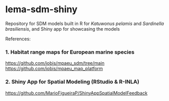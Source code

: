 # lema-sdm-shiny
Repository for SDM models built in R for *Katuwonus pelamis* and *Sardinella brasiliensis*, 
and Shiny app for showcasing the models

References:

### 1. Habitat range maps for European marine species  
https://github.com/iobis/mpaeu_sdm/tree/main  
https://github.com/iobis/mpaeu_map_platform

### 2. Shiny App for Spatial Modeling (RStudio & R-INLA)  
https://github.com/MarioFigueiraP/ShinyAppSpatialModelFeedback